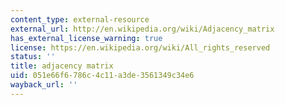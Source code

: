 ```yaml
---
content_type: external-resource
external_url: http://en.wikipedia.org/wiki/Adjacency_matrix
has_external_license_warning: true
license: https://en.wikipedia.org/wiki/All_rights_reserved
status: ''
title: adjacency matrix
uid: 051e66f6-786c-4c11-a3de-3561349c34e6
wayback_url: ''
---
```


